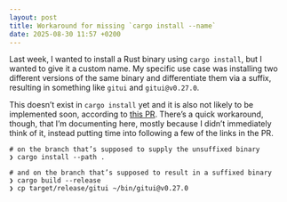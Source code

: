 ```yaml
---
layout: post
title: Workaround for missing `cargo install --name`
date: 2025-08-30 11:57 +0200
---
```

Last week, I wanted to install a Rust binary using `cargo install`, but I wanted to
give it a custom name. My specific use case was installing two different
versions of the same binary and differentiate them via a suffix, resulting in
something like `gitui` and `gitui@v0.27.0`.

This doesn’t exist in `cargo install` yet and it is also not likely to be
implemented soon, according to [this PR][rust-pr-12366]. There’s a quick
workaround, though, that I’m documenting here, mostly because I didn’t
immediately think of it, instead putting time into following a few of the links
in the PR.

```
# on the branch that’s supposed to supply the unsuffixed binary
❯ cargo install --path .

# and on the branch that’s supposed to result in a suffixed binary
❯ cargo build --release
❯ cp target/release/gitui ~/bin/gitui@v0.27.0
```

[rust-pr-12366]: https://github.com/rust-lang/cargo/issues/12366
